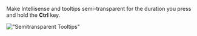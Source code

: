 ﻿Make Intellisense and tooltips semi-transparent for the duration you press and hold the **Ctrl** key.

!["Semitransparent Tooltips"](images/tooltips.png)
